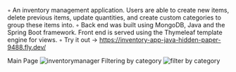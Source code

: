 ◦ An inventory management application. Users are able to create new items, delete previous items, update quantities, and create custom categories to group these items into.
◦ Back end was built using MongoDB, Java and the Spring Boot framework. Front end is served using the Thymeleaf template engine for views. 
◦ Try it out → https://inventory-app-java-hidden-paper-9488.fly.dev/

Main Page ![inventorymanager](https://github.com/MatthewGsell/Inventory-App-Java/assets/122045067/c298c0e5-797e-430a-92ac-ffcc9ad96fa5)
Filtering by category ![filter by category](https://github.com/MatthewGsell/Inventory-App-Java/assets/122045067/127083de-8f55-462f-b273-1413c1049562)

